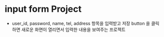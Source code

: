 # input form Project

* user_id, password, name, tel, address 항목을 입력받고 저장 button 을 클릭하면 새로운 화면이 열리면서 입력한 내용을 보여주는 프로젝트

